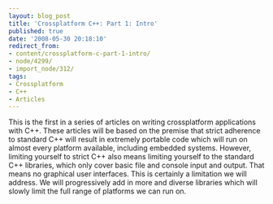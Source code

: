 ```yaml
---
layout: blog_post
title: 'Crossplatform C++: Part 1: Intro'
published: true
date: '2008-05-30 20:18:10'
redirect_from:
- content/crossplatform-c-part-1-intro/
- node/4299/
- import_node/312/
tags:
- Crossplatform
- C++
- Articles
---
```


This is the first in a series of articles on writing crossplatform applications with C++. These articles will be based on the premise that strict adherence to standard C++ will result in extremely portable code which will run on almost every platform available, including embedded systems. However, limiting yourself to strict C++ also means limiting yourself to the standard C++ libraries, which only cover basic file and console input and output. That means no graphical user interfaces. This is certainly a limitation we will address. We will progressively add in more and diverse libraries which will slowly limit the full range of platforms we can run on.
